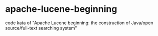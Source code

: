# apache-lucene-beginning
code kata of "Apache Lucene beginning: the construction of Java/open source/full-text searching system"
